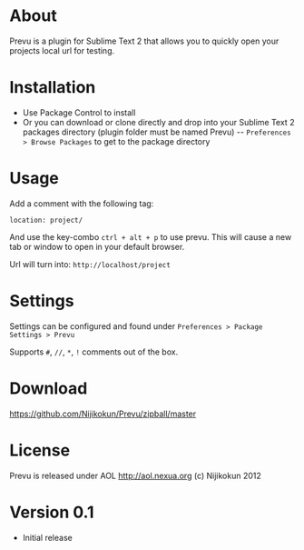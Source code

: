 # About
Prevu is a plugin for Sublime Text 2 that allows you to quickly open your projects local url for testing.

# Installation 
- Use Package Control to install
- Or you can download or clone directly and drop into your Sublime Text 2 packages directory (plugin folder must be named Prevu)
-- `Preferences > Browse Packages` to get to the package directory

# Usage
Add a comment with the following tag:
```
location: project/
```

And use the key-combo `ctrl + alt + p` to use prevu. This will cause a new tab or window to open in your default browser.

Url will turn into: `http://localhost/project`

# Settings
Settings can be configured and found under `Preferences > Package Settings > Prevu`

Supports `#`, `//`, `*`, `!` comments out of the box.

# Download
https://github.com/Nijikokun/Prevu/zipball/master

# License

Prevu is released under AOL <http://aol.nexua.org> (c) Nijikokun 2012

# Version 0.1
- Initial release